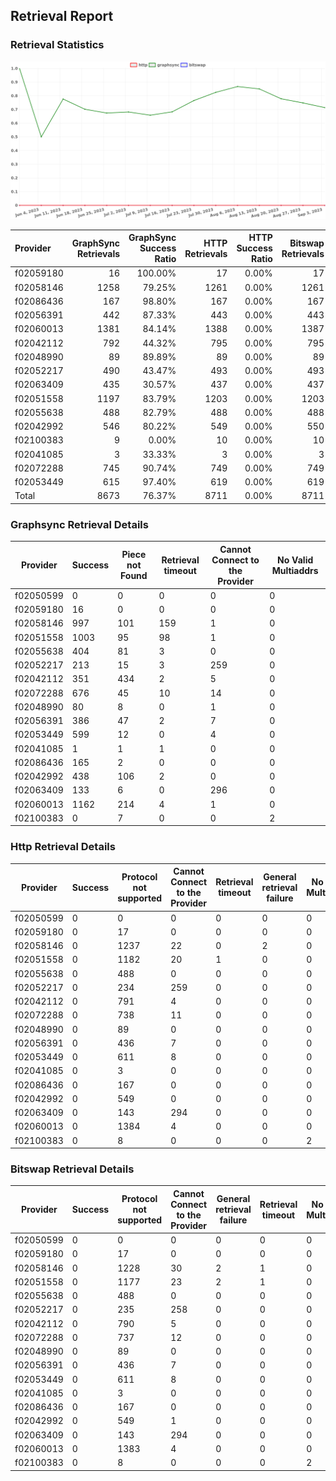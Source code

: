 ## Retrieval Report
### Retrieval Statistics
<img src="https://raw.githubusercontent.com/data-preservation-programs/filplus-checker-assets/main/filecoin-project/filecoin-plus-large-datasets/issues/1836/1693793525374.png"/>

| Provider  | GraphSync Retrievals | GraphSync Success Ratio | HTTP Retrievals | HTTP Success Ratio | Bitswap Retrievals | Bitswap Success Ratio |
| :-------- | -------------------: | ----------------------: | --------------: | -----------------: | -----------------: | --------------------: |
| f02059180 |                   16 |                 100.00% |              17 |              0.00% |                 17 |                 0.00% |
| f02058146 |                 1258 |                  79.25% |            1261 |              0.00% |               1261 |                 0.00% |
| f02086436 |                  167 |                  98.80% |             167 |              0.00% |                167 |                 0.00% |
| f02056391 |                  442 |                  87.33% |             443 |              0.00% |                443 |                 0.00% |
| f02060013 |                 1381 |                  84.14% |            1388 |              0.00% |               1387 |                 0.00% |
| f02042112 |                  792 |                  44.32% |             795 |              0.00% |                795 |                 0.00% |
| f02048990 |                   89 |                  89.89% |              89 |              0.00% |                 89 |                 0.00% |
| f02052217 |                  490 |                  43.47% |             493 |              0.00% |                493 |                 0.00% |
| f02063409 |                  435 |                  30.57% |             437 |              0.00% |                437 |                 0.00% |
| f02051558 |                 1197 |                  83.79% |            1203 |              0.00% |               1203 |                 0.00% |
| f02055638 |                  488 |                  82.79% |             488 |              0.00% |                488 |                 0.00% |
| f02042992 |                  546 |                  80.22% |             549 |              0.00% |                550 |                 0.00% |
| f02100383 |                    9 |                   0.00% |              10 |              0.00% |                 10 |                 0.00% |
| f02041085 |                    3 |                  33.33% |               3 |              0.00% |                  3 |                 0.00% |
| f02072288 |                  745 |                  90.74% |             749 |              0.00% |                749 |                 0.00% |
| f02053449 |                  615 |                  97.40% |             619 |              0.00% |                619 |                 0.00% |
| Total     |                 8673 |                  76.37% |            8711 |              0.00% |               8711 |                 0.00% |

### Graphsync Retrieval Details
| Provider  | Success | Piece not Found | Retrieval timeout | Cannot Connect to the Provider | No Valid Multiaddrs |
| --------- | ------- | --------------- | ----------------- | ------------------------------ | ------------------- |
| f02050599 | 0       | 0               | 0                 | 0                              | 0                   |
| f02059180 | 16      | 0               | 0                 | 0                              | 0                   |
| f02058146 | 997     | 101             | 159               | 1                              | 0                   |
| f02051558 | 1003    | 95              | 98                | 1                              | 0                   |
| f02055638 | 404     | 81              | 3                 | 0                              | 0                   |
| f02052217 | 213     | 15              | 3                 | 259                            | 0                   |
| f02042112 | 351     | 434             | 2                 | 5                              | 0                   |
| f02072288 | 676     | 45              | 10                | 14                             | 0                   |
| f02048990 | 80      | 8               | 0                 | 1                              | 0                   |
| f02056391 | 386     | 47              | 2                 | 7                              | 0                   |
| f02053449 | 599     | 12              | 0                 | 4                              | 0                   |
| f02041085 | 1       | 1               | 1                 | 0                              | 0                   |
| f02086436 | 165     | 2               | 0                 | 0                              | 0                   |
| f02042992 | 438     | 106             | 2                 | 0                              | 0                   |
| f02063409 | 133     | 6               | 0                 | 296                            | 0                   |
| f02060013 | 1162    | 214             | 4                 | 1                              | 0                   |
| f02100383 | 0       | 7               | 0                 | 0                              | 2                   |

### Http Retrieval Details
| Provider  | Success | Protocol not supported | Cannot Connect to the Provider | Retrieval timeout | General retrieval failure | No Valid Multiaddrs |
| --------- | ------- | ---------------------- | ------------------------------ | ----------------- | ------------------------- | ------------------- |
| f02050599 | 0       | 0                      | 0                              | 0                 | 0                         | 0                   |
| f02059180 | 0       | 17                     | 0                              | 0                 | 0                         | 0                   |
| f02058146 | 0       | 1237                   | 22                             | 0                 | 2                         | 0                   |
| f02051558 | 0       | 1182                   | 20                             | 1                 | 0                         | 0                   |
| f02055638 | 0       | 488                    | 0                              | 0                 | 0                         | 0                   |
| f02052217 | 0       | 234                    | 259                            | 0                 | 0                         | 0                   |
| f02042112 | 0       | 791                    | 4                              | 0                 | 0                         | 0                   |
| f02072288 | 0       | 738                    | 11                             | 0                 | 0                         | 0                   |
| f02048990 | 0       | 89                     | 0                              | 0                 | 0                         | 0                   |
| f02056391 | 0       | 436                    | 7                              | 0                 | 0                         | 0                   |
| f02053449 | 0       | 611                    | 8                              | 0                 | 0                         | 0                   |
| f02041085 | 0       | 3                      | 0                              | 0                 | 0                         | 0                   |
| f02086436 | 0       | 167                    | 0                              | 0                 | 0                         | 0                   |
| f02042992 | 0       | 549                    | 0                              | 0                 | 0                         | 0                   |
| f02063409 | 0       | 143                    | 294                            | 0                 | 0                         | 0                   |
| f02060013 | 0       | 1384                   | 4                              | 0                 | 0                         | 0                   |
| f02100383 | 0       | 8                      | 0                              | 0                 | 0                         | 2                   |

### Bitswap Retrieval Details
| Provider  | Success | Protocol not supported | Cannot Connect to the Provider | General retrieval failure | Retrieval timeout | No Valid Multiaddrs |
| --------- | ------- | ---------------------- | ------------------------------ | ------------------------- | ----------------- | ------------------- |
| f02050599 | 0       | 0                      | 0                              | 0                         | 0                 | 0                   |
| f02059180 | 0       | 17                     | 0                              | 0                         | 0                 | 0                   |
| f02058146 | 0       | 1228                   | 30                             | 2                         | 1                 | 0                   |
| f02051558 | 0       | 1177                   | 23                             | 2                         | 1                 | 0                   |
| f02055638 | 0       | 488                    | 0                              | 0                         | 0                 | 0                   |
| f02052217 | 0       | 235                    | 258                            | 0                         | 0                 | 0                   |
| f02042112 | 0       | 790                    | 5                              | 0                         | 0                 | 0                   |
| f02072288 | 0       | 737                    | 12                             | 0                         | 0                 | 0                   |
| f02048990 | 0       | 89                     | 0                              | 0                         | 0                 | 0                   |
| f02056391 | 0       | 436                    | 7                              | 0                         | 0                 | 0                   |
| f02053449 | 0       | 611                    | 8                              | 0                         | 0                 | 0                   |
| f02041085 | 0       | 3                      | 0                              | 0                         | 0                 | 0                   |
| f02086436 | 0       | 167                    | 0                              | 0                         | 0                 | 0                   |
| f02042992 | 0       | 549                    | 1                              | 0                         | 0                 | 0                   |
| f02063409 | 0       | 143                    | 294                            | 0                         | 0                 | 0                   |
| f02060013 | 0       | 1383                   | 4                              | 0                         | 0                 | 0                   |
| f02100383 | 0       | 8                      | 0                              | 0                         | 0                 | 2                   |
